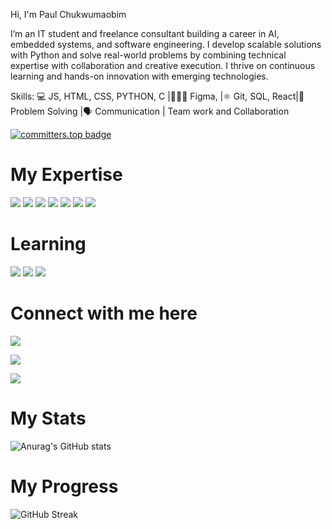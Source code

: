 Hi, I'm Paul Chukwumaobim

I’m an IT student and freelance consultant building a career in AI, embedded systems, and software engineering. I develop scalable solutions with Python and solve real-world problems by combining technical expertise with collaboration and creative execution. I thrive on continuous learning and hands-on innovation with emerging technologies.

Skills: 
💻 JS, HTML, CSS, PYTHON, C |👨🏾‍💻 Figma, |⚛ Git, SQL, React|🧠 Problem Solving |🗣 Communication | Team work and Collaboration 

[![committers.top badge](https://user-badge.committers.top/uganda/USERNAME.svg)](https://user-badge.committers.top/uganda/USERNAME)
# My Expertise 

<img src='https://img.shields.io/badge/Python-FFD43B?style=for-the-badge&logo=python&logoColor=blue'> <img src='https://img.shields.io/badge/HTML5-E34F26?style=for-the-badge&logo=html5&logoColor=white'> <img src='https://img.shields.io/badge/JavaScript-323330?style=for-the-badge&logo=javascript&logoColor=F7DF1E'> <img src='https://img.shields.io/badge/React_Native-20232A?style=for-the-badge&logo=react&logoColor=61DAFB'> <img src='https://img.shields.io/badge/React-20232A?style=for-the-badge&logo=react&logoColor=61DAFB'> <img src=' https://img.shields.io/badge/Kotlin-B125EA?style=for-the-badge&logo=kotlin&logoColor=white'> <img src='https://img.shields.io/badge/Canva-%2300C4CC.svg?&style=for-the-badge&logo=Canva&logoColor=white'>
 
# Learning 
<img src='https://img.shields.io/badge/CISCO-1BA0D7?style=for-the-badge&logo=cisco&logoColor=white'> <img src='https://img.shields.io/badge/Codecademy-FFF0E5?style=for-the-badge&logo=codecademy&logoColor=303347'>  <img src='https://img.shields.io/badge/Coursera-0056D2?style=for-the-badge&logo=Coursera&logoColor=white'> 

# Connect with me here 
[<img src='https://img.shields.io/badge/GitHub-100000?style=for-the-badge&logo=github&logoColor=white'>](https://github.com/PaulIfemene)

[<img src='https://img.shields.io/badge/LinkedIn-0077B5?style=for-the-badge&logo=linkedin&logoColor=white'>](https://www.linkedin.com/in/ifemene-paul-86a01b2a8)

<img src='https://img.shields.io/badge/Slack-4A154B?style=for-the-badge&logo=slack&logoColor=white'>

# My Stats 
![Anurag's GitHub stats](https://github-readme-stats.vercel.app/api?username=PaulIfemene&show_icons=true&theme=radical) 

# My Progress
![GitHub Streak](https://streak-stats.demolab.com?user=PaulIfemene&theme=radical)
